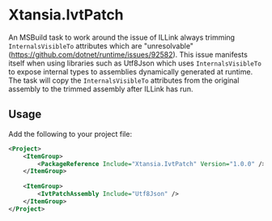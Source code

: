 # Xtansia.IvtPatch

An MSBuild task to work around the issue of ILLink always trimming `InternalsVisibleTo` attributes which are "unresolvable" (https://github.com/dotnet/runtime/issues/92582).
This issue manifests itself when using libraries such as Utf8Json which uses `InternalsVisibleTo` to expose internal types to assemblies dynamically generated at runtime.
The task will copy the `InternalsVisibleTo` attributes from the original assembly to the trimmed assembly after ILLink has run.

## Usage

Add the following to your project file:

```xml
<Project>
    <ItemGroup>
        <PackageReference Include="Xtansia.IvtPatch" Version="1.0.0" />
    </ItemGroup>
    
    <ItemGroup>
        <IvtPatchAssembly Include="Utf8Json" />
    </ItemGroup>
</Project>
```